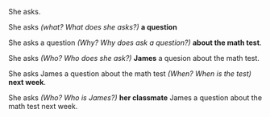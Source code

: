 
She asks.

She asks *(what? What does she asks?)* **a question**

She asks a question *(Why? Why does ask a question?)* **about the math test**.

She asks *(Who? Who does she ask?)* **James** a quesion about the math test.

She asks James a question about the math test *(When? When is the test)* **next week**.

She asks *(Who? Who is James?)*  **her classmate**  James a question about the math test next week.

